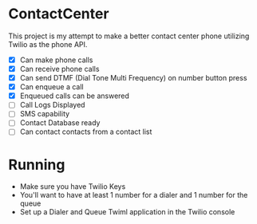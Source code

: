 # ContactCenter

This project is my attempt to make a better contact center phone utilizing Twilio as the phone API.

- [x] Can make phone calls
- [x] Can receive phone calls
- [x] Can send DTMF (Dial Tone Multi Frequency) on number button press
- [x] Can enqueue a call
- [x] Enqueued calls can be answered
- [ ] Call Logs Displayed
- [ ] SMS capability
- [ ] Contact Database ready
- [ ] Can contact contacts from a contact list

# Running
- Make sure you have Twilio Keys
- You'll want to have at least 1 number for a dialer and 1 number for the queue
- Set up a Dialer and Queue Twiml application in the Twilio console
